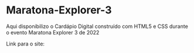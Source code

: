 # Maratona-Explorer-3

Aqui disponibilizo o Cardápio Digital construído com HTML5 e CSS durante o evento Maratona Explorer 3 de 2022

Link para o site: 
